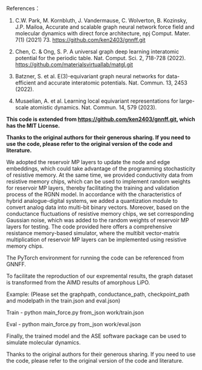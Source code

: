 References：
1. C.W. Park, M. Kornbluth, J. Vandermause, C. Wolverton, B. Kozinsky, J.P. Mailoa, Accurate and scalable graph neural network force field and molecular dynamics with direct force architecture, npj Comput. Mater. 7(1) (2021) 73. 
https://github.com/ken2403/gnnff.git

2. Chen, C. & Ong, S. P. A universal graph deep learning interatomic potential for the periodic table. Nat. Comput. Sci. 2, 718-728 (2022).
https://github.com/materialsvirtuallab/matgl.git

3. Batzner, S. et al. E(3)-equivariant graph neural networks for data-efficient and accurate interatomic potentials. Nat. Commun. 13, 2453 (2022).

4. Musaelian, A. et al. Learning local equivariant representations for large-scale atomistic dynamics. Nat. Commun. 14, 579 (2023).

**This code is extended from https://github.com/ken2403/gnnff.git, which has the MIT License.**

**Thanks to the original authors for their generous sharing. If you need to use the code, please refer to the original version of the code and literature.**
 

We adopted the reservoir MP layers to update the node and edge embeddings, which could take advantage of the programming stochasticity of resistive memory. At the same time, we provided conductivity data from resistive memory chips, which can be used to implement random weights for reservoir MP layers, thereby facilitating the training and validation process of the RGNN model. In accordance with the characteristics of hybrid analogue-digital systems, we added a quantization module to convert analog data into multi-bit binary vectors. Moreover, based on the conductance fluctuations of resistive memory chips, we set corresponding Gaussian noise, which was added to the random weights of reservoir MP layers for testing. The code provided here offers a comprehensive resistance memory-based simulator, where the multibit vector-matrix multiplication of reservoir MP layers can be implemented using resistive memory chips. 

The PyTorch environment for running the code can be referenced from GNNFF. 

To facilitate the reproduction of our expremental results, the graph dataset is transformed from the AIMD results of amorphous LiPO.


Example: (Please set the graphpath, conductance_path, checkpoint_path and modelpath in the train.json and eval.json)

Train - python main_force.py from_json work/train.json  

Eval - python main_force.py from_json work/eval.json 

Finally, the trained model and the ASE software package can be used to simulate molecular dynamics.

Thanks to the original authors for their generous sharing. If you need to use the code, please refer to the original version of the code and literature.
